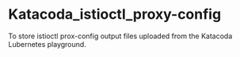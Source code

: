 # Katacoda_istioctl_proxy-config
To store istioctl prox-config output files uploaded from the Katacoda Lubernetes playground.
